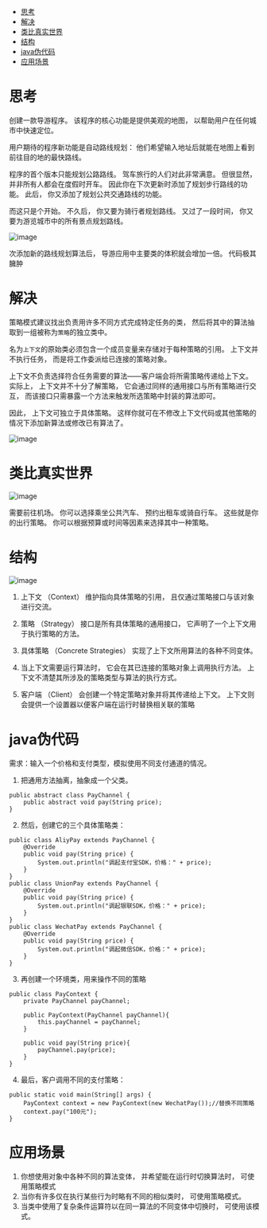 
- [思考](#思考)
- [解决](#解决)
- [类比真实世界](#类比真实世界)
- [结构](#结构)
- [java伪代码](#java伪代码)
- [应用场景](#应用场景)



# 思考
创建一款导游程序。 该程序的核心功能是提供美观的地图， 以帮助用户在任何城市中快速定位。

用户期待的程序新功能是自动路线规划： 他们希望输入地址后就能在地图上看到前往目的地的最快路线。

程序的首个版本只能规划公路路线。 驾车旅行的人们对此非常满意。 但很显然， 并非所有人都会在度假时开车。 因此你在下次更新时添加了规划步行路线的功能。 此后， 你又添加了规划公共交通路线的功能。

而这只是个开始。 不久后， 你又要为骑行者规划路线。 又过了一段时间， 你又要为游览城市中的所有景点规划路线。

![image](https://user-images.githubusercontent.com/83335903/224536699-00a58564-a733-4e81-9451-746bda92c1a5.png)

次添加新的路线规划算法后， 导游应用中主要类的体积就会增加一倍。 代码极其臃肿

# 解决
策略模式建议找出负责用许多不同方式完成特定任务的类， 然后将其中的算法抽取到一组被称为`策略`的独立类中。

名为`上下文`的原始类必须包含一个成员变量来存储对于每种策略的引用。 上下文并不执行任务， 而是将工作委派给已连接的策略对象。

上下文不负责选择符合任务需要的算法——客户端会将所需策略传递给上下文。 实际上， 上下文并不十分了解策略， 它会通过同样的通用接口与所有策略进行交互， 而该接口只需暴露一个方法来触发所选策略中封装的算法即可。

因此， 上下文可独立于具体策略。 这样你就可在不修改上下文代码或其他策略的情况下添加新算法或修改已有算法了。

![image](https://user-images.githubusercontent.com/83335903/224536745-d688119d-1b10-4566-8e28-c70d8144e3dc.png)




# 类比真实世界

![image](https://user-images.githubusercontent.com/83335903/224536755-03189df6-5c3a-461c-bc2e-f4a55db83a5f.png)

需要前往机场。 你可以选择乘坐公共汽车、 预约出租车或骑自行车。 这些就是你的出行策略。 你可以根据预算或时间等因素来选择其中一种策略。

# 结构

![image](https://user-images.githubusercontent.com/83335903/224536764-f173e10e-beff-48f9-89d9-499a84f0c7b0.png)

1. 上下文 （Context） 维护指向具体策略的引用， 且仅通过策略接口与该对象进行交流。

2. 策略 （Strategy） 接口是所有具体策略的通用接口， 它声明了一个上下文用于执行策略的方法。

3. 具体策略 （Concrete Strategies） 实现了上下文所用算法的各种不同变体。

4. 当上下文需要运行算法时， 它会在其已连接的策略对象上调用执行方法。 上下文不清楚其所涉及的策略类型与算法的执行方式。

5. 客户端 （Client） 会创建一个特定策略对象并将其传递给上下文。 上下文则会提供一个设置器以便客户端在运行时替换相关联的策略


# java伪代码
需求：输入一个价格和支付类型，模拟使用不同支付通道的情况。
1. 把通用方法抽离，抽象成一个父类。
```
public abstract class PayChannel {
    public abstract void pay(String price);
}
```
2. 然后，创建它的三个具体策略类：
```
public class AliyPay extends PayChannel {
    @Override
    public void pay(String price) {
        System.out.println("调起支付宝SDK，价格：" + price);
    }
}
public class UnionPay extends PayChannel {
    @Override
    public void pay(String price) {
        System.out.println("调起银联SDK，价格：" + price);
    }
}
public class WechatPay extends PayChannel {
    @Override
    public void pay(String price) {
        System.out.println("调起微信SDK，价格：" + price);
    }
}
```
3. 再创建一个环境类，用来操作不同的策略
```
public class PayContext {
    private PayChannel payChannel;

    public PayContext(PayChannel payChannel){
        this.payChannel = payChannel;
    }

    public void pay(String price){
        payChannel.pay(price);
    }
}
```
4. 最后，客户调用不同的支付策略：
```
public static void main(String[] args) {
    PayContext context = new PayContext(new WechatPay());//替换不同策略
    context.pay("100元");
}
```

# 应用场景
1. 你想使用对象中各种不同的算法变体， 并希望能在运行时切换算法时， 可使用策略模式
2. 当你有许多仅在执行某些行为时略有不同的相似类时， 可使用策略模式。
3. 当类中使用了复杂条件运算符以在同一算法的不同变体中切换时， 可使用该模式。
